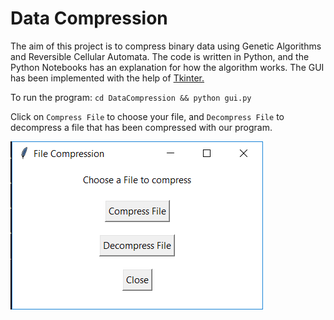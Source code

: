 # Data Compression
The aim of this project is to compress binary data using Genetic Algorithms and Reversible Cellular Automata.
The code is written in Python, and the Python Notebooks has an explanation for how the algorithm works.
The GUI has been implemented with the help of [Tkinter.](https://docs.python.org/2/library/tkinter.html#module-Tkinter)

To run the program: 
`cd DataCompression && python gui.py`

Click on `Compress File` to choose your file, and `Decompress File` to decompress a file that has been compressed with our program.

![Main GUI](/gui_ss.png)
